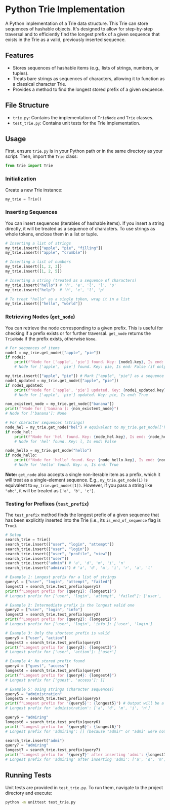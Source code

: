 # Python Trie Implementation

A Python implementation of a Trie data structure. This Trie can store sequences of hashable objects. It's designed to allow for step-by-step traversal and to efficiently find the longest prefix of a given sequence that exists in the Trie as a valid, previously inserted sequence.

## Features

- Stores sequences of hashable items (e.g., lists of strings, numbers, or tuples).
- Treats bare strings as sequences of characters, allowing it to function as a classical character Trie.
- Provides a method to find the longest stored prefix of a given sequence.

## File Structure

- `trie.py`: Contains the implementation of `TrieNode` and `Trie` classes.
- `test_trie.py`: Contains unit tests for the Trie implementation.

## Usage

First, ensure `trie.py` is in your Python path or in the same directory as your script. Then, import the `Trie` class:

```python
from trie import Trie
```

### Initialization

Create a new Trie instance:

```python
my_trie = Trie()
```

### Inserting Sequences

You can insert sequences (iterables of hashable items). If you insert a string directly, it will be treated as a sequence of characters. To use strings as whole tokens, enclose them in a list or tuple.

```python
# Inserting a list of strings
my_trie.insert(["apple", "pie", "filling"])
my_trie.insert(["apple", "crumble"])

# Inserting a list of numbers
my_trie.insert([1, 2, 3])
my_trie.insert([1, 2, 5])

# Inserting a string (treated as a sequence of characters)
my_trie.insert("hello") # 'h', 'e', 'l', 'l', 'o'
my_trie.insert("help")  # 'h', 'e', 'l', 'p'

# To treat "hello" as a single token, wrap it in a list
my_trie.insert(["hello", "world"])
```

### Retrieving Nodes (`get_node`)

You can retrieve the node corresponding to a given prefix. This is useful for checking if a prefix exists or for further traversal. `get_node` returns the `TrieNode` if the prefix exists, otherwise `None`.

```python
# For sequences of items
node1 = my_trie.get_node(["apple", "pie"])
if node1:
    print(f"Node for ['apple', 'pie'] found. Key: {node1.key}, Is end: {node1.is_end_of_sequence}")
    # Node for ['apple', 'pie'] found. Key: pie, Is end: False (if only ["apple", "pie", "filling"] was inserted)

my_trie.insert(["apple", "pie"]) # Mark ["apple", "pie"] as a sequence end
node1_updated = my_trie.get_node(["apple", "pie"])
if node1_updated:
    print(f"Node for ['apple', 'pie'] updated. Key: {node1_updated.key}, Is end: {node1_updated.is_end_of_sequence}")
    # Node for ['apple', 'pie'] updated. Key: pie, Is end: True

non_existent_node = my_trie.get_node(["banana"])
print(f"Node for ['banana']: {non_existent_node}")
# Node for ['banana']: None

# For character sequences (strings)
node_hel = my_trie.get_node("hel") # equivalent to my_trie.get_node(['h', 'e', 'l'])
if node_hel:
    print(f"Node for 'hel' found. Key: {node_hel.key}, Is end: {node_hel.is_end_of_sequence}")
    # Node for 'hel' found. Key: l, Is end: False

node_hello = my_trie.get_node("hello")
if node_hello:
    print(f"Node for 'hello' found. Key: {node_hello.key}, Is end: {node_hello.is_end_of_sequence}")
    # Node for 'hello' found. Key: o, Is end: True
```
**Note:** `get_node` also accepts a single non-iterable item as a prefix, which it will treat as a single-element sequence. E.g., `my_trie.get_node(1)` is equivalent to `my_trie.get_node([1])`. However, if you pass a string like `"abc"`, it will be treated as `['a', 'b', 'c']`.

### Testing for Prefixes (`test_prefix`)

The `test_prefix` method finds the longest prefix of a given sequence that has been explicitly inserted into the Trie (i.e., its `is_end_of_sequence` flag is `True`).

```python
# Setup
search_trie = Trie()
search_trie.insert(["user", "login", "attempt"])
search_trie.insert(["user", "login"])
search_trie.insert(["user", "profile", "view"])
search_trie.insert(["user"])
search_trie.insert("admin") # 'a', 'd', 'm', 'i', 'n'
search_trie.insert("admiral") # 'a', 'd', 'm', 'i', 'r', 'a', 'l'

# Example 1: Longest prefix for a list of strings
query1 = ["user", "login", "attempt", "failed"]
longest1 = search_trie.test_prefix(query1)
print(f"Longest prefix for {query1}: {longest1}")
# Longest prefix for ['user', 'login', 'attempt', 'failed']: ['user', 'login', 'attempt']

# Example 2: Intermediate prefix is the longest valid one
query2 = ["user", "login", "info"]
longest2 = search_trie.test_prefix(query2)
print(f"Longest prefix for {query2}: {longest2}")
# Longest prefix for ['user', 'login', 'info']: ['user', 'login']

# Example 3: Only the shortest prefix is valid
query3 = ["user", "action"]
longest3 = search_trie.test_prefix(query3)
print(f"Longest prefix for {query3}: {longest3}")
# Longest prefix for ['user', 'action']: ['user']

# Example 4: No stored prefix found
query4 = ["guest", "access"]
longest4 = search_trie.test_prefix(query4)
print(f"Longest prefix for {query4}: {longest4}")
# Longest prefix for ['guest', 'access']: []

# Example 5: Using strings (character sequences)
query5 = "administration"
longest5 = search_trie.test_prefix(query5)
print(f"Longest prefix for '{query5}': {longest5}") # Output will be a list of characters
# Longest prefix for 'administration': ['a', 'd', 'm', 'i', 'n']

query6 = "admiring"
longest6 = search_trie.test_prefix(query6)
print(f"Longest prefix for '{query6}': {longest6}")
# Longest prefix for 'admiring': [] (because "admir" or "admi" were not inserted as complete sequences)

search_trie.insert("admi")
query7 = "admiring"
longest7 = search_trie.test_prefix(query7)
print(f"Longest prefix for '{query7}' after inserting 'admi': {longest7}")
# Longest prefix for 'admiring' after inserting 'admi': ['a', 'd', 'm', 'i']

```

## Running Tests

Unit tests are provided in `test_trie.py`. To run them, navigate to the project directory and execute:

```bash
python -m unittest test_trie.py
```
